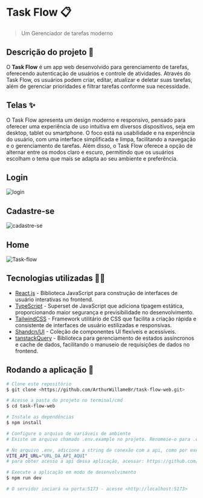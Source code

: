 # Task Flow 📋

> Um Gerenciador de tarefas moderno

## Descrição do projeto 📃

O <strong>Task Flow</strong> é um app web desenvolvido para gerenciamento de tarefas, oferecendo autenticação de usuários e controle de atividades. Através do Task Flow, os usuários podem criar, editar, atualizar e deletar suas tarefas, além de gerenciar prioridades e filtrar tarefas conforme sua necessidade.

## Telas ✨
O Task Flow apresenta um design moderno e responsivo, pensado para oferecer uma experiência de uso intuitiva em diversos dispositivos, seja em desktop, tablet ou smartphone. O foco está na usabilidade e na experiência do usuário, com uma interface simplificada e limpa, facilitando a navegação e o gerenciamento de tarefas. Além disso, o Task Flow oferece a opção de alternar entre os modos claro e escuro, permitindo que os usuários escolham o tema que mais se adapta ao seu ambiente e preferência.

## Login
![login](https://github.com/user-attachments/assets/db4e84fb-48b0-42fd-ac2f-4b8e49589872)

## Cadastre-se
![cadastre-se](https://github.com/user-attachments/assets/cc5e3cd9-5f5b-428e-ad68-d9ead94cb8ba)

## Home
![Task-flow](https://github.com/user-attachments/assets/e4f3ac02-540f-4538-9e75-6e03ec4a0873)

## Tecnologias utilizadas 👩‍💻
- [React.js](https://react.dev/) - Biblioteca JavaScript para construção de interfaces de usuário interativas no frontend.
- [TypeScript](https://www.typescriptlang.org/) - Superset de JavaScript que adiciona tipagem estática, proporcionando maior segurança e previsibilidade no desenvolvimento.
- [TailwindCSS](https://tailwindcss.com/) - Framework utilitário de CSS que facilita a criação rápida e consistente de interfaces de usuário estilizadas e responsivas.
- [Shandcn/UI](https://ui.shadcn.com/) - Coleção de componentes UI flexíveis e acessíveis.
- [tanstackQuery](https://tanstack.com/query/latest) - Biblioteca para gerenciamento de estados assíncronos e cache de dados, facilitando o manuseio de requisições de dados no frontend.

## Rodando a aplicação 🚀

```bash
# Clone este repositório
$ git clone <https://github.com/ArthurWillameBr/task-flow-web.git>

# Acesse a pasta do projeto no terminal/cmd
$ cd task-flow-web

# Instale as dependências
$ npm install

# Configure o arquivo de variáveis de ambiente
# Existe um arquivo chamado .env.example no projeto. Renomeie-o para .env e configure as variáveis de acordo com seu ambiente.

# No arquivo .env, adicione a string de conexão com a api, como por exemplo:
VITE_API_URL="URL_DA_API_AQUI"
# para obter acesso a api dessa aplicação, acessar: https://github.com/ArthurWillameBr/task-flow-api

# Execute a aplicação em modo de desenvolvimento
$ npm run dev

# O servidor inciará na porta:5173 - acesse <http://localhost:5173>
```
